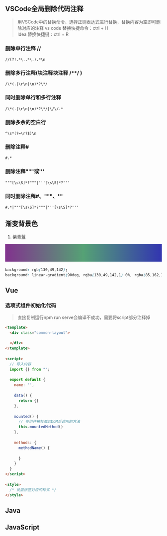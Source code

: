 <a name="altLM"></a>

## VSCode全局删除代码注释

> 用VSCode中的替换命令，选择正则表达式进行替换，替换内容为空即可删除对应的注释
> vs code 替换快捷命令：ctrl + H<br />Idea 替换快捷键：ctrl + R

<a name="T70Ll"></a>

### 删除单行注释 //

```shell
//(?!.*\..*\.).*\n
```
<a name="T9ih6"></a>

### 删除多行注释(块注释块注释 /**/ )

```shell
/\*(.|\r\n|\n)*?\*/
```
<a name="BXM2Y"></a>

### 同时删除单行和多行注释
```shell
/\*(.|\r\n|\n)*?\*/|\/\/.*
```
<a name="Q3DMp"></a>
### 删除多余的空白行
```shell
^\s*(?=\r?$)\n
```
<a name="eOgL8"></a>
### 删除注释#
```shell
#.*
```
<a name="WwtzC"></a>
### 删除注释"""或'''
```shell
"""[\s\S]*?"""|'''[\s\S]*?'''
```
<a name="nLKHF"></a>
### 同时删除注释#、"""、'''
```shell
#.*|"""[\s\S]*?"""|'''[\s\S]*?'''
```
<a name="QObHT"></a>
## 渐变背景色

1. 紫青蓝

![image](./assets/image.png)
```css
background: rgb(130,49,142);
background: linear-gradient(90deg, rgba(130,49,142,1) 0%, rgba(85,162,117,1) 50%, rgba(50,52,177,1) 100%);
```




<a name="lGVpb"></a>
## Vue
<a name="sr7WD"></a>
### 选项式组件初始化代码
> 直接复制运行npm run serve会编译不成功，需要将script部分注释掉

```html
<template>
  <div class="common-layout">

  </div>
</template>

<script>
  // 导入内容
  import {} from "";

  export default {
    name: '',

    data() {
      return {}
    },

    mounted() {
      // 在组件被挂载到DOM后调用的方法
      this.mountedMethod()
    },

    methods: {
      methodName() {

      }
    }
  }
</script>

<style>
  /* 设置标签对应的样式 */
</style>

```

<a name="n26JW"></a>
## Java



<a name="DwNlJ"></a>
## JavaScript

